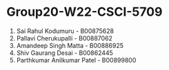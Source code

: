 # Group20-W22-CSCI-5709

1. Sai Rahul Kodumuru - B00875628
2. Pallavi Cherukupalli - B00887062
3. Amandeep Singh Matta - B00886925
4. Shiv Gaurang Desai - B00862445
5. Parthkumar Anilkumar Patel - B00899800